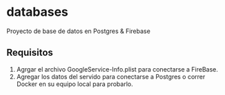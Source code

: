 # databases
Proyecto de base de datos en Postgres &amp; Firebase
## Requisitos
1. Agrgar el archivo GoogleService-Info.plist para conectarse a FireBase.
1. Agregar los datos del servido para conectarse a Postgres o correr Docker en su equipo local para probarlo.
